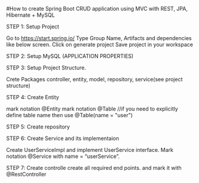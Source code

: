 #How to create Spring Boot CRUD application using MVC with REST, JPA, Hibernate + MySQL

STEP 1: Setup Project

Go to https://start.spring.io/
Type Group Name, Artifacts and dependencies like below screen.
Click on generate project
Save project in your workspace
 
STEP 2: Setup MySQL (APPLICATION PROPERTIES)

STEP 3: Setup Project Structure.

Crete Packages controller, entity, model, repository, service(see project structure)

STEP 4: Create Entity

mark notation @Entity
mark notation @Table //if you need to explicitly define table name then use @Table(name = "user")

STEP 5: Create repository

STEP 6: Create Service and its implementaion

Create UserServiceImpl and implement UserService interface.
Mark notation @Service with name = “userService”.

STEP 7: Create controlle
create all required end points. and mark it with @RestController
